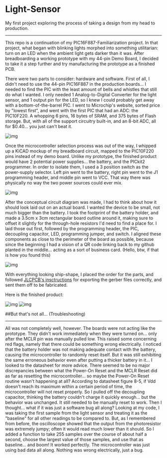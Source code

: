 # Light-Sensor
My first project exploring the process of taking a design from my head to production.

---

This repo is a continuation of my PIC16F887-Familiarization project. In that project, what began with blinking lights morphed into something utilitarian: turn on an LED when the ambient light gets darker than it was. After breadboarding a working prototype with my 44-pin Demo Board, I decided to take it a step further and try manufacturing the prototype as a finished PCB.

There were two parts to consider: hardware and software. First of all, I didn't need to use the 44-pin PIC16F887 in the production boards... I needed to find the PIC with the least amount of bells and whistles that still do what I wanted. I only needed 1 Analog-to-Digital Converter for the light sensor, and 1 output pin for the LED, so I knew I could probably get away with a bottom-of-the-barrel PIC. I went to Microchip's website, sorted price by "lowest first", and went with the first PIC that had an ADC: the PIC10F220. A whopping 6 pins, 16 bytes of SRAM, and 375 bytes of Flash storage. But, with all of the support circuitry built-in, and an 8-bit ADC, all for $0.40... you just can't beat it.

![img](https://i.imgur.com/OFr6U8P.png)

Once the microcontroller selection process was out of the way, I whipped up a KiCAD mockup of my breadboard circuit, mapped to the PIC10F220 pins instead of my demo board. Unlike my prototype, the finished product would have 2 potential power supplies... the battery, and the PICkit2 programmer. In order to isolate them, I used a 3 position switch as the power-supply selector. Left pin went to the battery, right pin went to the J1 programming header, and middle pin went to VCC. That way there was physically no way the two power sources could ever mix.

![img](https://i.imgur.com/aBgVcKx.png)

After the conceptual circuit diagram was made, I had to think about how it should look laid out on an actual board. I wanted the device to be small, not much bigger than the battery. I took the footprint of the battery holder, and made a 3.5cm x 3cm rectangular board outline around it, making sure to offset it slightly for the through-hole resistors I'd need to find a place for. I laid those out first, followed by the programming header, the PIC, decoupling capacitor, LED, programming jumper, and switch. I aligned these components as close to the perimeter of the board as possible, because since the beginning I had a vision of a QR code linking back to my github planted in the middle... acting as a sort of business card. (Hello, btw, if that is how you found this)

![img](https://i.imgur.com/Xi7u9FQ.png)

With everything looking ship-shape, I placed the order for the parts, and followed [JLCPCB's insctructions](https://support.jlcpcb.com/article/44-how-to-export-kicad-pcb-to-gerber-files) for exporting the gerber files correctly, and sent them off to be fabricated.

Here is the finished product:


![img](https://i.imgur.com/r8z0JZU.png)
![img](https://i.imgur.com/XpKLkg6.png)


##But that's not all... (Troubleshooting)

---

All was not completely well, however. The boards were not acting like the prototype. They didn't work immediately when they were turned on... only after the MCLR pin was manually pulled low. This raised some concerning red flags, namely that there could be something wrong electrically. I noticed that the battery holder was not making adequate contact with the battery, causing the microcontroller to randomly reset itself. But it was still exhibiting the same erroneous behavior even after putting a thicker battery in it... I looked to the datasheet for more advice. There seemed to be no major discrepancies between what the Power-On Reset and the MCLR Reset did as far as resetting the microcontroller... so maybe the Power-On Reset routine wasn't happening at all? According to datasheet figure 8-5, if Vdd doesn't reach its maximum within a certain period of time, the microcontroller will not reset properly. So I pulled off the decoupling capacitor, thinking the battery couldn't charge it quickly enough... but the behavior was unchanged. It still needed to be manually reset to work. Then I thought... what if it was just a software bug all along? Looking at my code, I was taking the first sample from the light sensor and treating it as the "baseline" for all other readings to be compared to. But, as I remembered from before, the oscilloscope showed that the output from the photoresistor was extremely jumpy; often it would read much lower than it should. So I added a function to take 255 samples over the course of about half a second, choose the largest value of those samples, and use that as baseline... and boom! It worked perfectly. The microcontroller was just using bad data all along. Nothing was wrong electrically, just a bug.